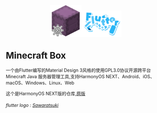 <p align="center"><img src="./assets/img/icon/icon.png"  width="20%" /><img src="./assets/img/logo/flutter.png"  width="25%" /></p>

# Minecraft Box

一个由Flutter编写的Material Design 3风格的使用GPL3.0协议开源跨平台 Minecraft Java 服务器管理工具,支持HarmonyOS NEXT、Android、iOS、macOS、Windows、Linux、Web

这个是HarmonyOS NEXT版的仓库,[原版](https://github.com/lxdklp/MCB)

###### flutter logo : [Sawaratsuki](https://github.com/SAWARATSUKI)